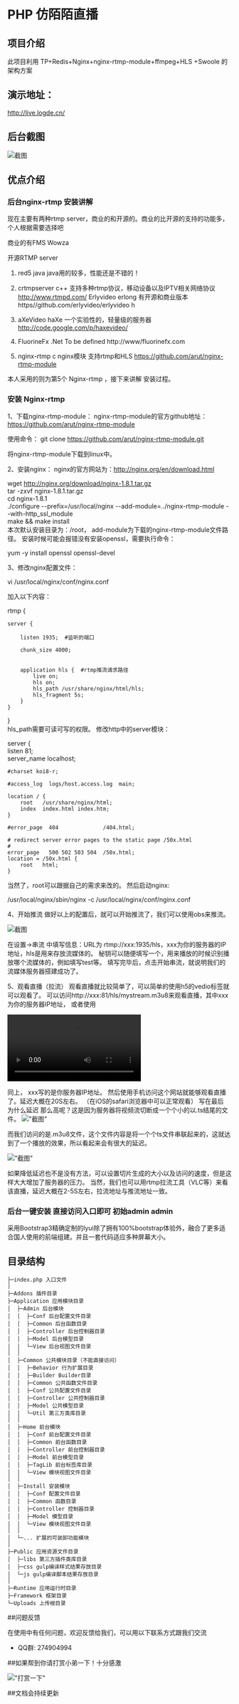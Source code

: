 ﻿# PHP 仿陌陌直播 

## 项目介绍

此项目利用 TP+Redis+Nginx+nginx-rtmp-module+ffmpeg+HLS +Swoole 的架构方案

## 演示地址：

http://live.logde.cn/

## 后台截图

![截图](http://www.thinkphp.cn/Uploads/editor/2017-09-05/59aebf32e2bd5.png)

## 优点介绍

### 后台nginx-rtmp 安装讲解

现在主要有两种rtmp server，商业的和开源的。商业的比开源的支持的功能多，个人根据需要选择吧

商业的有FMS Wowza

开源RTMP server

1. red5 java   java用的较多，性能还是不错的！

2. crtmpserver c++ 支持多种rtmp协议，移动设备以及IPTV相关网络协议 http://www.rtmpd.com/ Erlyvideo erlong 有开源和商业版本 https//github.com/erlyvideo/erlyvideo h

3. aXeVideo haXe 一个实验性的，轻量级的服务器 http://code.google.com/p/haxevideo/ 

4. FluorineFx .Net To be defined http://www/fluorinefx.com 

5. nginx-rtmp c nginx模块 支持rtmp和HLS https://github.com/arut/nginx-rtmp-module

本人采用的则为第5个 Nginx-rtmp ，接下来讲解 安装过程。

### 安装 Nginx-rtmp

1、下载nginx-rtmp-module：
nginx-rtmp-module的官方github地址：https://github.com/arut/nginx-rtmp-module

使用命令：
git clone https://github.com/arut/nginx-rtmp-module.git  

将nginx-rtmp-module下载到linux中。

2、安装nginx：
nginx的官方网站为：http://nginx.org/en/download.html

wget http://nginx.org/download/nginx-1.8.1.tar.gz  
tar -zxvf nginx-1.8.1.tar.gz  
cd nginx-1.8.1  
./configure --prefix=/usr/local/nginx  --add-module=../nginx-rtmp-module  --with-http_ssl_module    
make && make install  
本次默认安装目录为：/root， add-module为下载的nginx-rtmp-module文件路径。
安装时候可能会报错没有安装openssl，需要执行命令：

yum -y install openssl openssl-devel    

3、修改nginx配置文件：


vi /usr/local/nginx/conf/nginx.conf  

加入以下内容：

rtmp {    
    
    server {    
    
        listen 1935;  #监听的端口  
    
        chunk_size 4000;    
          
           
        application hls {  #rtmp推流请求路径  
            live on;    
            hls on;    
            hls_path /usr/share/nginx/html/hls;    
            hls_fragment 5s;    
        }    
    }    
}  
hls_path需要可读可写的权限。
修改http中的server模块：

server {  
    listen       81;  
    server_name  localhost;  
  
    #charset koi8-r;  
  
    #access_log  logs/host.access.log  main;  
  
    location / {  
        root   /usr/share/nginx/html;  
        index  index.html index.htm;  
    }  
  
    #error_page  404              /404.html;  
  
    # redirect server error pages to the static page /50x.html  
    #  
    error_page   500 502 503 504  /50x.html;  
    location = /50x.html {  
        root   html;  
    }  
当然了，root可以跟据自己的需求来改的。
然后启动nginx:

/usr/local/nginx/sbin/nginx -c /usr/local/nginx/conf/nginx.conf

4、开始推流
做好以上的配置后，就可以开始推流了，我们可以使用obs来推流。

![截图](http://img.blog.csdn.net/20161015104358248?watermark/2/text/aHR0cDovL2Jsb2cuY3Nkbi5uZXQv/font/5a6L5L2T/fontsize/400/fill/I0JBQkFCMA==/dissolve/70/gravity/Center)

在设置->串流 中填写信息：URL为 rtmp://xxx:1935/hls，xxx为你的服务器的IP地址，hls是用来存放流媒体的。
秘钥可以随便填写一个，用来播放的时候识别播放哪个流媒体的，例如填写test等。
填写完毕后，点击开始串流，就说明我们的流媒体服务器搭建成功了。

5、观看直播（拉流）
观看直播就比较简单了，可以简单的使用h5的vedio标签就可以观看了。
可以访问http://xxx:81/hls/mystream.m3u8来观看直播，其中xxx为你的服务器IP地址，
或者使用

<video>    
    <source src="http://xxx:81/hls/test.m3u8"/>    
    <p class="warning">Your browser does not support HTML5 video.</p>    
</video>  

同上， xxx写的是你服务器IP地址。
然后使用手机访问这个网站就能够观看直播了。延迟大概在20S左右。
（在iOS的safari浏览器中可以正常观看）
写在最后
为什么延迟 那么高呢？这是因为服务器将视频流切断成一个个小的以.ts结尾的文件。
!["截图"](http://img.blog.csdn.net/20161015110430369?watermark/2/text/aHR0cDovL2Jsb2cuY3Nkbi5uZXQv/font/5a6L5L2T/fontsize/400/fill/I0JBQkFCMA==/dissolve/70/gravity/Center)

而我们访问的是.m3u8文件，这个文件内容是将一个个ts文件串联起来的，这就达到了一个播放的效果，所以看起来会有很大的延迟。

!["截图"](http://img.blog.csdn.net/20161015110511823?watermark/2/text/aHR0cDovL2Jsb2cuY3Nkbi5uZXQv/font/5a6L5L2T/fontsize/400/fill/I0JBQkFCMA==/dissolve/70/gravity/Center)

如果降低延迟也不是没有方法，可以设置切片生成的大小以及访问的速度，但是这样大大增加了服务器的压力。
当然，我们也可以用rtmp拉流工具（VLC等）来看该直播，延迟大概在2-5S左右，拉流地址与推流地址一致。

### 后台一键安装 直接访问入口即可 初始admin admin 
采用Bootstrap3精确定制的lyui除了拥有100%bootstrap体验外，融合了更多适合国人使用的前端组建。并且一套代码适应多种屏幕大小。

## 目录结构
```
├─index.php 入口文件
│
├─Addons 插件目录
├─Application 应用模块目录
│  ├─Admin 后台模块
│  │  ├─Conf 后台配置文件目录
│  │  ├─Common 后台函数目录
│  │  ├─Controller 后台控制器目录
│  │  ├─Model 后台模型目录
│  │  └─View 后台视图文件目录
│  │
│  ├─Common 公共模块目录（不能直接访问）
│  │  ├─Behavior 行为扩展目录
│  │  ├─Builder Builder目录
│  │  ├─Common 公共函数文件目录
│  │  ├─Conf 公共配置文件目录
│  │  ├─Controller 公共控制器目录
│  │  ├─Model 公共模型目录
│  │  └─Util 第三方类库目录
│  │
│  ├─Home 前台模块
│  │  ├─Conf 前台配置文件目录
│  │  ├─Common 前台函数目录
│  │  ├─Controller 前台控制器目录
│  │  ├─Model 前台模型目录
│  │  ├─TagLib 前台标签库目录
│  │  └─View 模块视图文件目录
│  │
│  ├─Install 安装模块
│  │  ├─Conf 配置文件目录
│  │  ├─Common 函数目录
│  │  ├─Controller 控制器目录
│  │  ├─Model 模型目录
│  │  └─View 模块视图文件目录
│  │
│  └─... 扩展的可装卸功能模块
│
├─Public 应用资源文件目录
│  ├─libs 第三方插件类库目录
│  ├─css gulp编译样式结果存放目录
│  └─js gulp编译脚本结果存放目录
│
├─Runtime 应用运行时目录
├─Framework 框架目录
└─Uploads 上传根目录
```

##问题反馈

在使用中有任何问题，欢迎反馈给我们，可以用以下联系方式跟我们交流

* QQ群: 274904994

##如果帮到你请打赏小弟一下！十分感激

!["打赏一下"](http://group.store.qq.com/qun/M5CXvbshIHEJdIzwzpGpEg!!/V3tordiEAAItFnC*GMt/800?w5=612&h5=624&rf=viewer_421) 

##文档会持续更新

